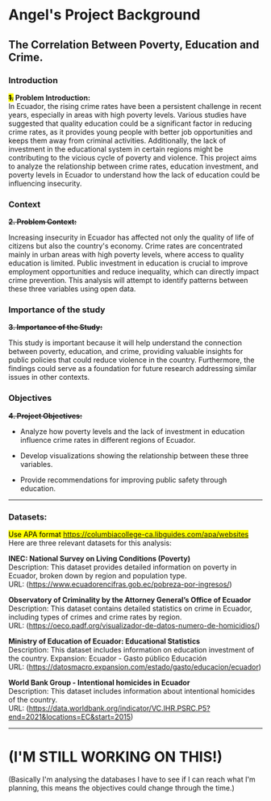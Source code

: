# Angel's Project Background
## The Correlation Between Poverty, Education and Crime. 

### Introduction
**<mark>~~1.~~</mark> Problem Introduction:**  
In Ecuador, the rising crime rates have been a persistent challenge in recent years, especially in areas with high poverty levels. Various studies have suggested that quality education could be a significant factor in reducing crime rates, as it provides young people with better job opportunities and keeps them away from criminal activities. Additionally, the lack of investment in the educational system in certain regions might be contributing to the vicious cycle of poverty and violence. This project aims to analyze the relationship between crime rates, education investment, and poverty levels in Ecuador to understand how the lack of education could be influencing insecurity.

### Context
~~**2. Problem Context:**~~

Increasing insecurity in Ecuador has affected not only the quality of life of citizens but also the country's economy. Crime rates are concentrated mainly in urban areas with high poverty levels, where access to quality education is limited. Public investment in education is crucial to improve employment opportunities and reduce inequality, which can directly impact crime prevention. This analysis will attempt to identify patterns between these three variables using open data.

### Importance of the study
~~**3. Importance of the Study:**~~

This study is important because it will help understand the connection between poverty, education, and crime, providing valuable insights for public policies that could reduce violence in the country. Furthermore, the findings could serve as a foundation for future research addressing similar issues in other contexts.

### Objectives
~~**4. Project Objectives:**~~

* Analyze how poverty levels and the lack of investment in education influence crime rates in different regions of Ecuador.

* Develop visualizations showing the relationship between these three variables.

* Provide recommendations for improving public safety through education.


---
### Datasets:

<mark>Use APA format https://columbiacollege-ca.libguides.com/apa/websites</mark>
Here are three relevant datasets for this analysis:

**INEC: National Survey on Living Conditions (Poverty)**  
Description: This dataset provides detailed information on poverty in Ecuador, broken down by region and population type.  
URL: (https://www.ecuadorencifras.gob.ec/pobreza-por-ingresos/)


**Observatory of Criminality by the Attorney General’s Office of Ecuador**  
Description: This dataset contains detailed statistics on crime in Ecuador, including types of crimes and crime rates by region.  
URL: (https://oeco.padf.org/visualizador-de-datos-numero-de-homicidios/)


**Ministry of Education of Ecuador: Educational Statistics**  
Description: This dataset includes information on education investment of the country. Expansion: Ecuador - Gasto público Educación  
URL: (https://datosmacro.expansion.com/estado/gasto/educacion/ecuador)


**World Bank Group - Intentional homicides in Ecuador**  
Description: This dataset includes information about intentional homicides of the country.  
URL: (https://data.worldbank.org/indicator/VC.IHR.PSRC.P5?end=2021&locations=EC&start=2015)


---
# (I'M STILL WORKING ON THIS!)
(Basically I'm analysing the databases I have to see if I can reach what I'm planning, this means the objectives could change through the time.)
